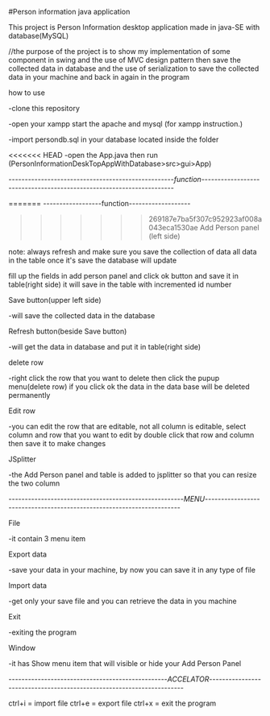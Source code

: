 #Person information java application

This project is Person Information desktop application made in java-SE with database(MySQL)

//the purpose of the project is to show my implementation of some component in swing and the use of MVC design pattern then save the collected data in database and the use of serialization to save the collected data in your machine and back in again in the program

how to use

-clone this repository 

-open your xampp start the apache and mysql (for xampp instruction.)

-import persondb.sql in your database located inside the folder

<<<<<<< HEAD
-open the App.java then run (PersonInformationDeskTopAppWithDatabase>src>gui>App)

---------------------------------------------------*function*---------------------------------------------------------------------

=======
------------------function-------------------
>>>>>>> 269187e7ba5f307c952923af008a043eca1530ae
Add Person panel (left side) 

note:
always refresh and make sure you save the collection of data
all data in the table once it's save the database will update

fill up the fields in add person panel and click ok button and save it in table(right side)
it will save in the table with incremented id number

Save button(upper left side) 
 
 -will save the collected data in the database

Refresh button(beside Save button)
 
 -will get the data in database and put it in table(right side)

delete row
 
 -right click the row that you want to delete then click the pupup menu(delete row) if you click ok the data in the data base will be deleted permanently

Edit row
 
 -you can edit the row that are editable, not all column is editable, select column and row that you want to edit by double click that row and column then save it to make changes

JSplitter
 
 -the Add Person panel and table is added to jsplitter so that you can resize the two column

------------------------------------------------------*MENU*----------------------------------------------------------------------

File

 -it contain 3 menu item

Export data
 
 -save your data in your machine, by now you can save it in any type of file

Import data
 
 -get only your save file and you can retrieve the data in you machine

Exit
 
 -exiting the program

Window
 
 -it has Show menu item that will visible or hide your Add Person Panel

-------------------------------------------------*ACCELATOR*----------------------------------------------------------------------

ctrl+i  = import file
ctrl+e = export file
ctrl+x = exit the program



